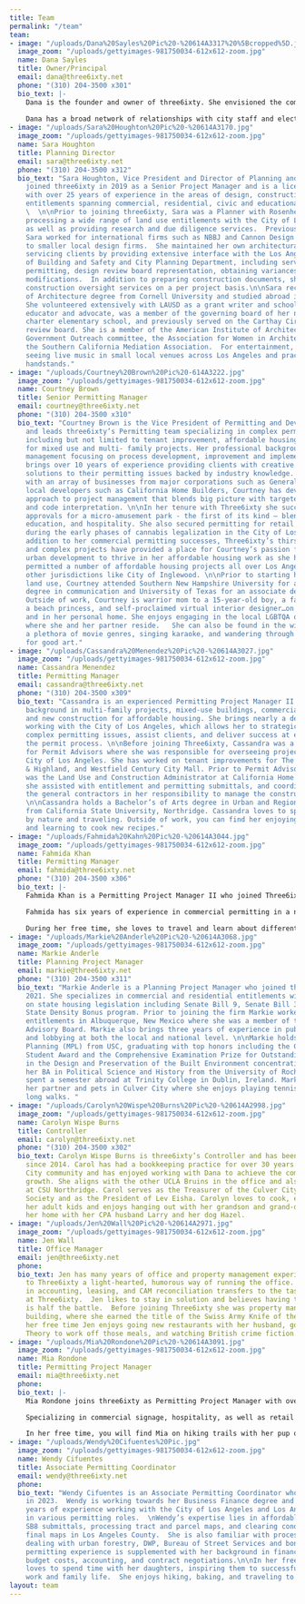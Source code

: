 ```yaml
---
title: Team
permalink: "/team"
team:
- image: "/uploads/Dana%20Sayles%20Pic%20-%20614A3317%20%5Bcropped%5D.jpg"
  image_zoom: "/uploads/gettyimages-981750034-612x612-zoom.jpg"
  name: Dana Sayles
  title: Owner/Principal
  email: dana@three6ixty.net
  phone: "(310) 204-3500 x301"
  bio_text: |-
    Dana is the founder and owner of three6ixty. She envisioned the company as a full-service land use and entitlement firm that combined her experience with fast-paced project and construction management with her education and knowledge of urban planning and regulatory processes. After working as a Director of Development at Urban Pacific Builders and Vice President of Development at John Laing Homes, Dana started working independently in 2007 and founded three6ixty in 2012.  Dana’s 27 years of project management experience, extensive knowledge of zoning code and land use policy, and an intuitive strategic approach ensures that three6ixty clients have the best guidance with their development projects internally, with cities and with local communities. 
     
    Dana has a broad network of relationships with city staff and elected officials, and she frequently participates with policy working groups and advisory committees. Dana holds an undergraduate degree in City and Regional Planning from Cornell University, a Masters of Urban Planning from USC and is a licensed member of the American Institute of Certified Planners. She served on the Culver City Planning Commission from 2013-2022, and has been actively involved in various non-profit organizations focused on philanthropy, and currently sits on the board of the Hollywood Central Park. Outside of he office, Dana loves travel, skiing and the outdoors, great restaurants, and spending time with her two sons.
- image: "/uploads/Sara%20Houghton%20Pic%20-%20614A3170.jpg"
  image_zoom: "/uploads/gettyimages-981750034-612x612-zoom.jpg"
  name: Sara Houghton
  title: Planning Director
  email: sara@three6ixty.net
  phone: "(310) 204-3500 x312"
  bio_text: "Sara Houghton, Vice President and Director of Planning and Land Use,
    joined three6ixty in 2019 as a Senior Project Manager and is a licensed architect
    with over 25 years of experience in the areas of design, construction and land-use
    entitlements spanning commercial, residential, civic and educational projects.
    \  \n\nPrior to joining three6ixty, Sara was a Planner with Rosenheim & Associates,
    processing a wide range of land use entitlements with the City of Los Angeles,
    as well as providing research and due diligence services.  Previously as an architect,
    Sara worked for international firms such as NBBJ and Cannon Design in addition
    to smaller local design firms.  She maintained her own architectural practice
    servicing clients by providing extensive interface with the Los Angeles Department
    of Building and Safety and City Planning Department, including services such as
    permitting, design review board representation, obtaining variances and zoning
    modifications.  In addition to preparing construction documents, she also provided
    construction oversight services on a per project basis.\n\nSara received her Bachelor’s
    of Architecture degree from Cornell University and studied abroad in Rome, Italy. 
    She volunteered extensively with LAUSD as a grant writer and schoolyard garden
    educator and advocate, was a member of the governing board of her neighborhood
    charter elementary school, and previously served on the Carthay Circle HPOZ design
    review board. She is a member of the American Institute of Architects and AIALA’s
    Government Outreach committee, the Association for Women in Architecture, and
    the Southern California Mediation Association.  For entertainment, Sara enjoys
    seeing live music in small local venues across Los Angeles and practicing her
    handstands."
- image: "/uploads/Courtney%20Brown%20Pic%20-614A3222.jpg"
  image_zoom: "/uploads/gettyimages-981750034-612x612-zoom.jpg"
  name: Courtney Brown
  title: Senior Permitting Manager
  email: courtney@three6ixty.net
  phone: "(310) 204-3500 x310"
  bio_text: "Courtney Brown is the Vice President of Permitting and Development Strategy
    and leads three6ixty’s Permitting team specializing in complex permitting projects
    including but not limited to tenant improvement, affordable housing, and new construction
    for mixed use and multi- family projects. Her professional background is in project
    management focusing on process development, improvement and implementation.  Courtney
    brings over 10 years of experience providing clients with creative and effective
    solutions to their permitting issues backed by industry knowledge. While working
    with an array of businesses from major corporations such as General Electric to
    local developers such as California Home Builders, Courtney has developed a holistic
    approach to project management that blends big picture with targeted strategy
    and code interpretation. \n\nIn her tenure with Three6ixty she successfully secured
    approvals for a micro-amusement park - the first of its kind – blending entertainment,
    education, and hospitality. She also secured permitting for retail cannabis businesses
    during the early phases of cannabis legalization in the City of Los Angeles.  In
    addition to her commercial permitting successes, Three6ixty’s thirst for interesting
    and complex projects have provided a place for Courtney’s passion for conscious
    urban development to thrive in her affordable housing work as she has also successfully
    permitted a number of affordable housing projects all over Los Angeles including
    other jurisdictions like City of Inglewood. \n\nPrior to starting her career in
    land use, Courtney attended Southern New Hampshire University for a bachelor’s
    degree in communication and University of Texas for an associate degree in Biology.
    Outside of work, Courtney is warrior mom to a 15-year-old boy, a fashionista,
    a beach princess, and self-proclaimed virtual interior designer…on her iPhone
    and in her personal home. She enjoys engaging in the local LGBTQA organization
    where she and her partner reside.   She can also be found in the wild watching
    a plethora of movie genres, singing karaoke, and wandering through the city looking
    for good art."
- image: "/uploads/Cassandra%20Menendez%20Pic%20-%20614A3027.jpg"
  image_zoom: "/uploads/gettyimages-981750034-612x612-zoom.jpg"
  name: Cassandra Menendez
  title: Permitting Manager
  email: cassandra@three6ixty.net
  phone: "(310) 204-3500 x309"
  bio_text: "Cassandra is an experienced Permitting Project Manager II with a strong
    background in multi-family projects, mixed-use buildings, commercial tenant improvements,
    and new construction for affordable housing. She brings nearly a decade of experience
    working with the City of Los Angeles, which allows her to strategically navigate
    complex permitting issues, assist clients, and deliver success at each step of
    the permit process. \n\nBefore joining Three6ixty, Cassandra was a Project Manager
    for Permit Advisors where she was responsible for overseeing projects across the
    City of Los Angeles. She has worked on tenant improvements for The Grove, Hollywood
    & Highland, and Westfield Century City Mall. Prior to Permit Advisors, Cassandra
    was the Land Use and Construction Administrator at California Home Builders where
    she assisted with entitlement and permitting submittals, and coordinated with
    the general contractors in her responsibility to manage the construction schedule.
    \n\nCassandra holds a Bachelor’s of Arts degree in Urban and Regional Planning
    from California State University, Northridge. Cassandra loves to spend time surrounded
    by nature and traveling. Outside of work, you can find her enjoying the outdoors
    and learning to cook new recipes."
- image: "/uploads/Fahmida%20Kahn%20Pic%20-%20614A3044.jpg"
  image_zoom: "/uploads/gettyimages-981750034-612x612-zoom.jpg"
  name: Fahmida Khan
  title: Permitting Manager
  email: fahmida@three6ixty.net
  phone: "(310) 204-3500 x306"
  bio_text: |-
    Fahmida Khan is a Permitting Project Manager II who joined Three6ixty in 2021.  Fahmida has two plus years of experience in affordable housing, mixed- use residential, and single family residential permitting experience with the City of Los Angeles as well as County of Los Angeles.

    Fahmida has six years of experience in commercial permitting in a national level. She has permitting experience in Arizona, Utah, Georgia, Washington DC, Colorado, and California.  She graduated from the University of California Los Angeles with a Bachelor of Art’s degree in Geography and a minor in Urban Regional Studies.  A subsequent Geographic Informational System (GIS) Fellowship and Planning Internship with City of Temecula led her to pursue a Master of Urban Planning degree from the University of Southern California, with a concentration in Economic Development as well as a certificate in Landscape Architecture. 

    During her free time, she loves to travel and learn about different cultures. She also enjoys volunteering for The Leukemia & Lymphoma Society and Habitat for Humanity, and has hopes to volunteer for the Peace Corps someday. 
- image: "/uploads/Markie%20Anderle%20Pic%20-%20614A3068.jpg"
  image_zoom: "/uploads/gettyimages-981750034-612x612-zoom.jpg"
  name: Markie Anderle
  title: Planning Project Manager
  email: markie@three6ixty.net
  phone: "(310) 204-3500 x311"
  bio_text: "Markie Anderle is a Planning Project Manager who joined three6ixty in
    2021. She specializes in commercial and residential entitlements with a focus
    on state housing legislation including Senate Bill 9, Senate Bill 35, and the
    State Density Bonus program. Prior to joining the firm Markie worked on commercial
    entitlements in Albuquerque, New Mexico where she was a member of the City’s Transit
    Advisory Board. Markie also brings three years of experience in public policy
    and lobbying at both the local and national level. \n\nMarkie holds a Master of
    Planning (MPL) from USC, graduating with top honors including the Graduating MPL
    Student Award and the Comprehensive Examination Prize for Outstanding Achievement
    in the Design and Preservation of the Built Environment concentration. She received
    her BA in Political Science and History from the University of Rochester, and
    spent a semester abroad at Trinity College in Dublin, Ireland. Markie lives with
    her partner and pets in Culver City where she enjoys playing tennis and taking
    long walks. "
- image: "/uploads/Carolyn%20Wispe%20Burns%20Pic%20-%20614A2998.jpg"
  image_zoom: "/uploads/gettyimages-981750034-612x612-zoom.jpg"
  name: Carolyn Wispe Burns
  title: Controller
  email: carolyn@three6ixty.net
  phone: "(310) 204-3500 x302"
  bio_text: Carolyn Wispe Burns is three6ixty’s Controller and has been with the firm
    since 2014. Carol has had a bookkeeping practice for over 30 years in the Culver
    City community and has enjoyed working with Dana to achieve the company’s dynamic
    growth. She aligns with the other UCLA Bruins in the office and also studied accounting
    at CSU Northridge. Carol serves as the Treasurer of the Culver City Historical
    Society and as the President of Lev Eisha. Carolyn loves to cook, especially with
    her adult kids and enjoys hanging out with her grandson and grand-dogs. She shares
    her home with her CPA husband Larry and her dog Hazel.
- image: "/uploads/Jen%20Wall%20Pic%20-%20614A2971.jpg"
  image_zoom: "/uploads/gettyimages-981750034-612x612-zoom.jpg"
  name: Jen Wall
  title: Office Manager
  email: jen@three6ixty.net
  phone: 
  bio_text: Jen has many years of office and property management experience and brings
    to Three6ixty a light-hearted, humorous way of running the office.  Her background
    in accounting, leasing, and CAM reconciliation transfers to the tasks she handles
    at Three6ixty.  Jen likes to stay in solution and believes having the right attitude
    is half the battle.  Before joining Three6ixty she was property manager at a commercial
    building, where she earned the title of the Swiss Army Knife of the office.  In
    her free time Jen enjoys going new restaurants with her husband, going to Orange
    Theory to work off those meals, and watching British crime fiction.
- image: "/uploads/Mia%20Rondone%20Pic%20-%20614A3091.jpg"
  image_zoom: "/uploads/gettyimages-981750034-612x612-zoom.jpg"
  name: Mia Rondone
  title: Permitting Project Manager
  email: mia@three6ixty.net
  phone: 
  bio_text: |-
    Mia Rondone joins three6ixty as Permitting Project Manager with over 6 years of permitting and property development experience, overseeing large commercial and residential building projects across the country, as well as exclusive permit expediting for a major restaurant chain development.

    Specializing in commercial signage, hospitality, as well as retail tenant improvements and ground up construction, Mia is equipped with years of working with the City Of Los Angeles and multiple Los Angeles County jurisdictions.  An International Code Council member, she is currently studying International Building Code, International Zoning Code and Basic Code Enforcement with the ICC.

    In her free time, you will find Mia on hiking trails with her pup or planning her next camping adventure. Mia takes great pride in volunteering in her local community, and participating in gratitude for our Earth and its well-being with City trash pick-ups and composting.
- image: "/uploads/Wendy%20Cifuentes%20Pic.jpg"
  image_zoom: "/uploads/gettyimages-981750034-612x612-zoom.jpg"
  name: Wendy Cifuentes
  title: Associate Permitting Coordinator
  email: wendy@three6ixty.net
  phone: 
  bio_text: "Wendy Cifuentes is an Associate Permitting Coordinator who joined Three6ixty
    in 2023.  Wendy is working towards her Business Finance degree and brings 5 plus
    years of experience working with the City of Los Angeles and Los Angeles County
    in various permitting roles.  \nWendy’s expertise lies in affordable housing concerns,
    SB8 submittals, processing tract and parcel maps, and clearing conditions for
    final maps in Los Angeles County.  She is also familiar with processing permits
    dealing with urban forestry, DWP, Bureau of Street Services and bonds.  Wendy’s
    permitting experience is supplemented with her background in finance, including
    budget costs, accounting, and contract negotiations.\n\nIn her free time, Wendy
    loves to spend time with her daughters, inspiring them to successfully balance
    work and family life.  She enjoys hiking, baking, and traveling to new destinations."
layout: team
---
```


